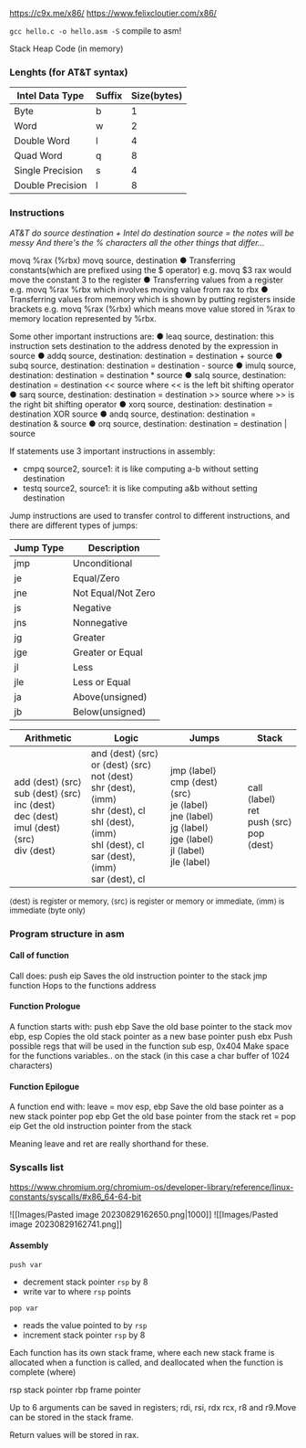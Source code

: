
https://c9x.me/x86/
https://www.felixcloutier.com/x86/

`gcc hello.c -o hello.asm -S` compile to asm!

Stack
Heap
Code (in memory)


### Lenghts (for AT&T syntax)

| Intel Data Type  | Suffix | Size(bytes) |
| ---------------- | ------ | ----------- |
| Byte             | b      | 1           |
| Word             | w      | 2           |
| Double Word      | l      | 4           |
| Quad Word        | q      | 8           |
| Single Precision | s      | 4           |
| Double Precision | l      | 8           |

### Instructions

*AT&T do source destination + Intel do destination source = the notes will be messy
And there's the % characters all the other things that differ...*

movq %rax (%rbx)
movq source, destination
● Transferring constants(which are prefixed using the $ operator) e.g. movq $3 rax would
move the constant 3 to the register
● Transferring values from a register e.g. movq %rax %rbx which involves moving value from
rax to rbx
● Transferring values from memory which is shown by putting registers inside brackets e.g.
movq %rax (%rbx) which means move value stored in %rax to memory location
represented by %rbx.

Some other important instructions are:
● leaq source, destination: this instruction sets destination to the address denoted by the
expression in source
● addq source, destination: destination = destination + source
● subq source, destination: destination = destination - source
● imulq source, destination: destination = destination * source
● salq source, destination: destination = destination &lt;&lt; source where &lt;&lt; is the left bit shifting
operator
● sarq source, destination: destination = destination &gt;&gt; source where &gt;&gt; is the right bit
shifting operator
● xorq source, destination: destination = destination XOR source
● andq source, destination: destination = destination &amp; source
● orq source, destination: destination = destination | source

If statements use 3 important instructions in assembly:
- cmpq source2, source1: it is like computing a-b without setting destination
- testq source2, source1: it is like computing a&b without setting destination

Jump instructions are used to transfer control to different instructions, and there are different types of jumps:

| Jump Type | Description        |
| --------- | ------------------ |
| jmp       | Unconditional      |
| je        | Equal/Zero         |
| jne       | Not Equal/Not Zero |
| js        | Negative           |
| jns       | Nonnegative        |
| jg        | Greater            |
| jge       | Greater or Equal   |
| jl        | Less               |
| jle       | Less or Equal      |
| ja        | Above(unsigned)    |
| jb        | Below(unsigned)    |

|Arithmetic|Logic|Jumps|Stack|
|---|---|---|---|
|add ⟨dest⟩ ⟨src⟩  <br>sub ⟨dest⟩ ⟨src⟩  <br>inc ⟨dest⟩  <br>dec ⟨dest⟩  <br>imul ⟨dest⟩ ⟨src⟩  <br>div ⟨dest⟩|and ⟨dest⟩ ⟨src⟩  <br>or ⟨dest⟩ ⟨src⟩  <br>not ⟨dest⟩  <br>shr ⟨dest⟩, ⟨imm⟩  <br>shr ⟨dest⟩, cl  <br>shl ⟨dest⟩, ⟨imm⟩  <br>shl ⟨dest⟩, cl  <br>sar ⟨dest⟩, ⟨imm⟩  <br>sar ⟨dest⟩, cl|jmp ⟨label⟩  <br>cmp ⟨dest⟩ ⟨src⟩  <br>je ⟨label⟩  <br>jne ⟨label⟩  <br>jg ⟨label⟩  <br>jge ⟨label⟩  <br>jl ⟨label⟩  <br>jle ⟨label⟩|call ⟨label⟩  <br>ret  <br>push ⟨src⟩  <br>pop ⟨dest⟩|
<font size=2>⟨dest⟩ is register or memory, ⟨src⟩ is register or memory or immediate, ⟨imm⟩ is immediate (byte only)</font>

### Program structure in asm

#### Call of function

Call does:
push eip            Saves the old instruction pointer to the stack
jmp function     Hops to the functions address

#### Function Prologue

A function starts with:
push ebp           Save the old base pointer to the stack
mov ebp, esp    Copies the old stack pointer as a new base pointer
push ebx           Push possible regs that will be used in the function
sub esp, 0x404  Make space for the functions variables.. on the stack (in this case a char buffer of 1024 characters)

#### Function Epilogue

A function end with:
leave      = mov esp, ebp   Save the old base pointer as a new stack pointer
         pop ebp            Get the old base pointer from the stack
ret          = pop eip            Get the old instruction pointer from the stack

Meaning leave and ret are really shorthand for these.



### Syscalls list

https://www.chromium.org/chromium-os/developer-library/reference/linux-constants/syscalls/#x86_64-64-bit




![[Images/Pasted image 20230829162650.png|1000]]
![[Images/Pasted image 20230829162741.png]]

#### Assembly

`push var`
- decrement stack pointer `rsp` by 8
- write var to where `rsp` points

`pop var`
- reads the value pointed to by `rsp`
- increment stack pointer `rsp` by 8

Each function has its own stack frame, where each new stack frame is allocated when a function is called, and deallocated when the function is complete (where)

rsp  stack pointer
rbp  frame pointer

Up to 6 arguments can be saved in registers; rdi, rsi, rdx
rcx, r8 and r9.Move can be stored in the stack frame.

Return values will be stored in rax.
